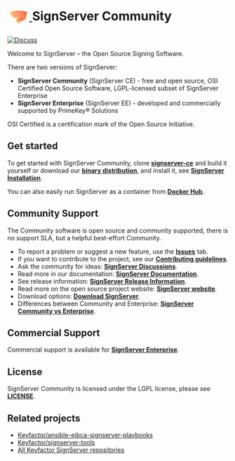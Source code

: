<!--SignServer Community icon -->
<h1>
    <a href="https://www.signserver.org/">
        <img src=".github/images/community-signserver-icon.png?raw=true)" alt="SignServer logo" title="SignServer" height="50" align="center"/>
    </a>
    <span>SignServer Community </span>
</h1>

[![Discuss](https://img.shields.io/badge/discuss-signserver-ce?style=flat)](https://github.com/Keyfactor/signserver-ce/discussions) 

Welcome to SignServer – the Open Source Signing Software. 

There are two versions of SignServer: 
* **SignServer Community** (SignServer CE) - free and open source, OSI Certified Open Source Software, LGPL-licensed subset of SignServer Enterprise
* **SignServer Enterprise** (SignServer EE) - developed and commercially supported by PrimeKey® Solutions

OSI Certified is a certification mark of the Open Source Initiative.

## Get started 

To get started with SignServer Community, clone **[signserver-ce](https://github.com/Keyfactor/signserver-ce)** and build it yourself or download our **[binary distribution](https://signserver.org/download/)**, and install it, see **[SignServer Installation](https://docs.keyfactor.com/signserver/latest/signserver-installation)**. 

You can also easily run SignServer as a container from **[Docker Hub](https://hub.docker.com/r/keyfactor/signserver-ce)**.

## Community Support  

The Community software is open source and community supported, there is no support SLA, but a helpful best-effort Community.

* To report a problem or suggest a new feature, use the **[Issues](../../issues)** tab. 
* If you want to contribute to the project, see our **[Contributing guidelines](CONTRIBUTING.md)**.
* Ask the community for ideas: **[SignServer Discussions](https://github.com/Keyfactor/signserver-ce/discussions)**.  
* Read more in our documentation: **[SignServer Documentation](https://docs.keyfactor.com/signserver)**.
* See release information: **[SignServer Release Information](https://docs.keyfactor.com/signserver/latest/signserver-release-information)**. 
* Read more on the open source project website: **[SignServer website](https://www.signserver.org/)**. 
* Download options: **[Download SignServer](https://www.signserver.org/download)**. 
* Differences between Community and Enterprise: **[SignServer Community vs Enterprise](https://www.signserver.org/community-vs-enterprise/)**. 

## Commercial Support
Commercial support is available for **[SignServer Enterprise](https://www.keyfactor.com/products/signserver-enterprise/)**.

## License
SignServer Community is licensed under the LGPL license, please see **[LICENSE](LICENSE)**. 

## Related projects 

* [Keyfactor/ansible-ejbca-signserver-playbooks](https://github.com/Keyfactor/ansible-ejbca-signserver-playbooks) 
* [Keyfactor/signserver-tools](https://github.com/Keyfactor/signserver-tools)
* [All Keyfactor SignServer repositories](https://github.com/orgs/Keyfactor/repositories?q=signserver)
